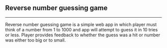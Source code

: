 ## Reverse number guessing game ## 
***
Reverse number guessing game is a simple web app in which player must think of a number from 1 to 1000 and app will attempt to guess it in 10 tries or less. Player provides feedback to whether the guess was a hit or number was either too big or to small.